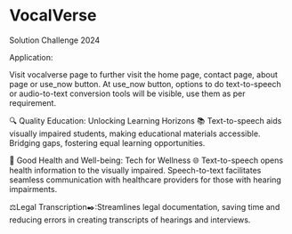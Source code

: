 # VocalVerse

Solution Challenge 2024

Application:

Visit vocalverse page to further visit the home page, contact page, about page or use_now button.
At use_now button, options to do text-to-speech or audio-to-text conversion tools will be visible, use them as per requirement.

🔍 Quality Education: Unlocking Learning Horizons 📚 Text-to-speech aids visually impaired students, making educational materials accessible. Bridging gaps, fostering equal learning opportunities.

💪 Good Health and Well-being: Tech for Wellness 🌐 Text-to-speech opens health information to the visually impaired. Speech-to-text facilitates seamless communication with healthcare providers for those with hearing impairments.

⚖️Legal Transcription✒️:Streamlines legal documentation, saving time and reducing errors in creating transcripts of hearings and interviews.
